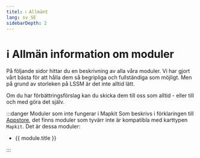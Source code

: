```yaml
---
titel: ℹ️ Allmänt
lang: sv_SE
sidebarDepth: 2
---
```


# ℹ️ Allmän information om moduler


På följande sidor hittar du en beskrivning av alla våra moduler. Vi har gjort vårt bästa för att hålla dem så begripliga och fullständiga som möjligt. Men på grund av storleken på LSSM är det inte alltid lätt.

Om du har förbättringsförslag kan du skicka dem till oss som alltid - eller till och med göra det själv.

:::danger Moduler som inte fungerar i Mapkit
Som beskrivs i förklaringen till [Appstore](appstore.md), det finns moduler som tyvärr inte är kompatibla med karttypen `Mapkit`. Det är dessa moduler:
<ul>
    <li v-for="module in $themeConfig.variables.noMapkitModules.sv_SE" :key="module.title">
        <router-link :to="module.f">
            {{ module.title }}
        </router-link>
    </li>
</ul>
:::

